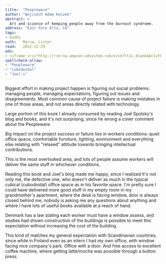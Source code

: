 ```yaml
---
title:	"Peopleware"
author: "Wojciech Adam Koszek"
abstract: >
  Art and science of keeping people away from the burnout syndrome.
address: "East Palo Alto, CA"
tags:
- books
auth:	Marco, Lister
read:	2012-12-29
ads:
- <iframe src="http://rcm-na.amazon-adsystem.com/e/cm?lt1=_blank&bc1=FFFFFF&IS2=1&npa=1&bg1=FFFFFF&fc1=000000&lc1=FF0000&t=wkoszek08-20&o=1&p=8&l=as4&m=amazon&f=ifr&ref=ss_til&asins=0932633439" style="width:120px;height:240px;" scrolling="no" marginwidth="0" marginheight="0" frameborder="0"></iframe>
spellcheck-allow:
- "Peopleware"
- "cubodoidal"
- "Joel's"
---
```

Biggest effort in making project happen is figuring out social problems:
managing people, managing expectations, figuring out issues and disagreements.
Most common cause of project failure is making mistakes in one of those
areas, and not areas directly related with technology.

Large portion of this book I already consumed by reading Joel Spolsky's blog
and books, and it's not surprising, since he wrong a cover comment about the
Peopleware.

Big impact on the project success or failure lies in workers conditions:
quiet office space, comfortable furniture, lighting, environment and
everything else relating with "relaxed" attitude towards bringing
intellectual contributions.

This is the most overlooked area, and lots of people assume workers will
deliver the same stuff in whichever conditions.

Reading this book and Joel's blog made me happy, since I realized it's not
only me, the defective one, who doesn't deliver as much in the typical
cubical (cubodoidal) office space as in his favorite space. I'm pretty sure
I could have delivered more good stuff in my empty room in my grandmother's
apartment, where the desk is facing window, door is always closed behind
me, nobody is asking me any questions about anything and where I have lots
of useful books available at a reach of hand.

Denmark has a law stating each worker must have a window assess, and studies
had shown construction of the buildings is possible to meet this expectation
without increasing the cost of the building.

This kind of matches my general expectation with Scandinavian countries,
since while in Finland even as an intern I had my own office, with window
facing nice company's park. Office with a door. And free access to excellent
coffee machine, where getting latte/mocha was possible through a button
press.

